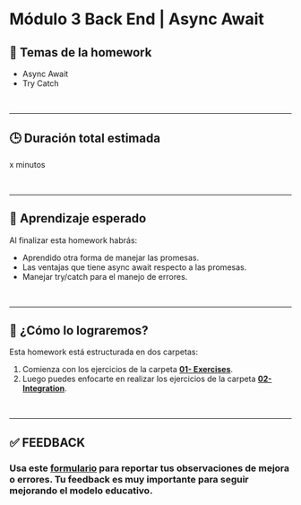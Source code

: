 # **Módulo 3 Back End | Async Await**

## **📌 Temas de la homework**

-  Async Await
-  Try Catch

<br />

---

## **🕒 Duración total estimada**

x minutos

<br />

---

## **🔎 Aprendizaje esperado**

Al finalizar esta homework habrás:

-  Aprendido otra forma de manejar las promesas.
-  Las ventajas que tiene async await respecto a las promesas.
-  Manejar try/catch para el manejo de errores.

<br />

---

## **📎 ¿Cómo lo lograremos?**

Esta homework está estructurada en dos carpetas:

1. Comienza con los ejercicios de la carpeta [**01- Exercises**](./01%20-%20Exercises/README.md).
2. Luego puedes enfocarte en realizar los ejercicios de la carpeta [**02- Integration**](./02%20-%20Integration/README.md).

</br >

---

## **✅ FEEDBACK**

### Usa este [**formulario**](https://docs.google.com/forms/d/e/1FAIpQLSe1MybH_Y-xcp1RP0jKPLndLdJYg8cwyHkSb9MwSrEjoxyzWg/viewform) para reportar tus observaciones de mejora o errores. Tu feedback es muy importante para seguir mejorando el modelo educativo.

